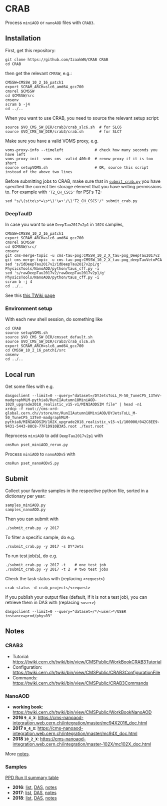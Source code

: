 # CRAB

Process `miniAOD` or `nanoAOD` files with `CRAB3`.


## Installation

First, get this repository:
```
git clone https://github.com/IzaakWN/CRAB CRAB
cd CRAB
```
then get the relevant `CMSSW`, e.g.:
```
CMSSW=CMSSW_10_2_16_patch1
export SCRAM_ARCH=slc6_amd64_gcc700
cmsrel $CMSSW
cd $CMSSW/src
cmsenv
scram b -j4
cd ../..
```
When you want to use CRAB, you need to source the relevant setup script:
```
source $VO_CMS_SW_DIR/crab3/crab_slc6.sh  # for SLC6
source $VO_CMS_SW_DIR/crab3/crab.sh       # for SLC7
```

Make sure you have a valid VOMS proxy, e.g.
```
voms-proxy-info --timeleft              # check how many seconds you have left
voms-proxy-init -voms cms -valid 400:0  # renew proxy if it is too short
source setupVOMS.sh                     # OR, source this script instead of the above two lines
```

Before submitting jobs to CRAB, make sure that in [`submit_crab.py`](submit_crab.py) you have specified the correct tier storage element that you have writing permissions to. For example with `'T2_CH_CSCS'` for PSI's T2:
```
sed "s/\(site\s*=\s*\)'\w+'/\1'T2_CH_CSCS'/" submit_crab.py
``` 


### DeepTauID
In case you want to use `DeepTau2017v2p1` in `102X` samples,
```
CMSSW=CMSSW_10_2_16_patch1
export SCRAM_ARCH=slc6_amd64_gcc700
cmsrel $CMSSW
cd $CMSSW/src/
cmsenv
git cms-merge-topic -u cms-tau-pog:CMSSW_10_2_X_tau-pog_DeepTau2017v2
git cms-merge-topic -u cms-tau-pog:CMSSW_10_2_X_tau-pog_deepTauVetoPCA
sed 's/idDeepTau2017v2/idDeepTau2017v2p1/g' PhysicsTools/NanoAOD/python/taus_cff.py -i
sed 's/rawDeepTau2017v2/rawDeepTau2017v2p1/g' PhysicsTools/NanoAOD/python/taus_cff.py -i
scram b -j 4
cd ../..
```
See this [this TWiki page](https://twiki.cern.ch/twiki/bin/view/CMSPublic/SWGuidePFTauID#Running_of_the_DeepTauIDs_ver_20)


### Environment setup

With each new shell session, do something like
```
cd CRAB
source setupVOMS.sh
source $VO_CMS_SW_DIR/cmsset_default.sh
source $VO_CMS_SW_DIR/crab3/crab_slc6.sh
export SCRAM_ARCH=slc6_amd64_gcc700
cd CMSSW_10_2_16_patch1/src
cmsenv
cd ../..
```


## Local run

Get some files with e.g.
```
dasgoclient --limit=0 --query="dataset=/DYJetsToLL_M-50_TuneCP5_13TeV-madgraphMLM-pythia8/RunIIAutumn18MiniAOD-102X_upgrade2018_realistic_v15-v1/MINIAODSIM file" | head -n1
xrdcp -f root://cms-xrd-global.cern.ch//store/mc/RunIIAutumn18MiniAOD/DYJetsToLL_M-50_TuneCP5_13TeV-madgraphMLM-pythia8/MINIAODSIM/102X_upgrade2018_realistic_v15-v1/100000/042C8EE9-9431-5443-88C8-77F1D910B3A5.root ./test.root
```

Reprocess `miniAOD` to add `DeepTau2017v2p1` with
```
cmsRun pset_miniAOD_rerun.py
```

Process `miniAOD` to `nanoAODv5` with
```
cmsRun pset_nanoAODv5.py
```



## Submit

Collect your favorite samples in the respective python file, sorted in a dictionary per year:
```
samples_miniAOD.py
samples_nanoAOD.py
```

Then you can submit with
```
./submit_crab.py -y 2017
```

To filter a specific sample, do e.g.
```
./submit_crab.py -y 2017 -s DY*Jets
```

To run test job(s), do e.g.
```
./submit_crab.py -y 2017 -t    # one test job
./submit_crab.py -y 2017 -t 2  # two test jobs
```

Check the task status with (replacing `<request>`)
```
crab status -d crab_projects/<request>
```

If you publish your output files (default, if it is not a test job), you can retrieve them in DAS with (replacing `<user>`)
```
dasgoclient --limit=0 --query="dataset=/*/<user>*/USER instance=prod/phys03"
```


## Notes

### CRAB3

* Tutorial: https://twiki.cern.ch/twiki/bin/view/CMSPublic/WorkBookCRAB3Tutorial
* Configuration: https://twiki.cern.ch/twiki/bin/view/CMSPublic/CRAB3ConfigurationFile
* Commands: https://twiki.cern.ch/twiki/bin/view/CMSPublic/CRAB3Commands


### NanoAOD

* **working book**: https://twiki.cern.ch/twiki/bin/view/CMSPublic/WorkBookNanoAOD
* **2016 `9_4_X`**: https://cms-nanoaod-integration.web.cern.ch/integration/master/mc94X2016_doc.html
* **2017 `9_4_X`**: https://cms-nanoaod-integration.web.cern.ch/integration/master/mc94X_doc.html
* **2018 `10_2_X`**: https://cms-nanoaod-integration.web.cern.ch/integration/master-102X/mc102X_doc.html

More [notes](https://www.evernote.com/l/Ac8PKYGpaJxJArj4eng5ed95_wvpzwSNTgc).


### Samples

[PPD Run II summary table](https://docs.google.com/presentation/d/1YTANRT_ZeL5VubnFq7lNGHKsiD7D3sDiOPNgXUYVI0I/edit#slide=id.g4dfd66f53d_1_7)
* **2016**: [list](samples_2016.cfg), [DAS](https://cmsweb.cern.ch/das/request?view=plain&limit=50&instance=prod%2Fglobal&input=dataset%3D%2F*%2FRunIISummer16NanoAODv4-PUMoriond17_Nano14Dec2018_102X_mcRun2_asymptotic*%2FNANOAODSIM), [notes](https://www.evernote.com/l/Ac9nVeF2tcdJI7R-is1KPT2Ukv7A260zNX0)
* **2017**: [list](samples_2017.cfg), [DAS](https://cmsweb.cern.ch/das/request?view=plain&limit=50&instance=prod%2Fglobal&input=dataset+dataset%3D%2F*%2F*94X*_realistic_v14*%2FNANOAOD*), [notes](https://www.evernote.com/l/Ac8WfL3Mzx1MrKdm1LfIOl-F-j7NeScPKxs)
* **2018**: [list](samples_2018.cfg), [DAS](https://cmsweb.cern.ch/das/request?view=plain&limit=50&instance=prod%2Fglobal&input=%2F*%2FRunIIAutumn18NanoAODv4-Nano14Dec2018*%2FNANOAODSIM), [notes](https://www.evernote.com/l/Ac9yyi7wtg9LaYgxOIz11jFyzLV0ztkemtE)
